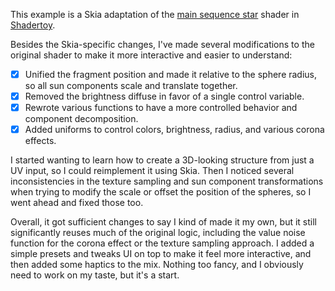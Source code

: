 This example is a Skia adaptation of the [main sequence star](https://www.shadertoy.com/view/4dXGR4) shader in [Shadertoy](https://www.shadertoy.com/).

Besides the Skia-specific changes, I've made several modifications to the original shader to make it more interactive and easier to understand:

- [x] Unified the fragment position and made it relative to the sphere radius, so all sun components scale and translate together.
- [x] Removed the brightness diffuse in favor of a single control variable.
- [x] Rewrote various functions to have a more controlled behavior and component decomposition.
- [x] Added uniforms to control colors, brightness, radius, and various corona effects.

I started wanting to learn how to create a 3D-looking structure from just a UV input, so I could reimplement it using Skia. Then I noticed several inconsistencies in the texture sampling and sun component transformations when trying to modify the scale or offset the position of the spheres, so I went ahead and fixed those too.

Overall, it got sufficient changes to say I kind of made it my own, but it still significantly reuses much of the original logic, including the value noise function for the corona effect or the texture sampling approach. I added a simple presets and tweaks UI on top to make it feel more interactive, and then added some haptics to the mix. Nothing too fancy, and I obviously need to work on my taste, but it's a start.
